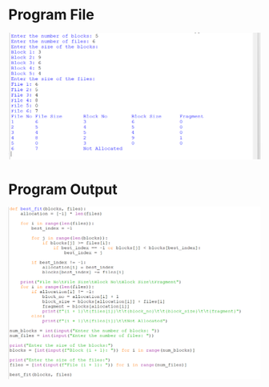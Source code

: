 # Program File
![bestfit_Output.png](bestfit_Output.png)
# Program Output
![bestfit_program.png](bestfit_program.png)
